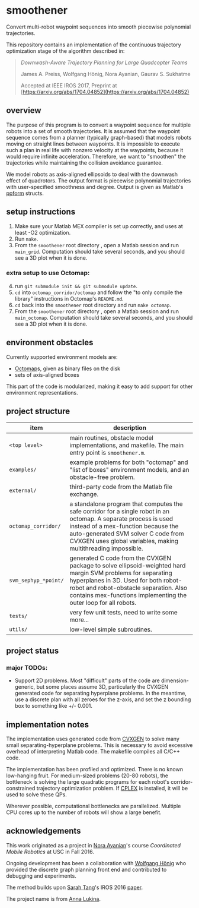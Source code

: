 # smoothener
Convert multi-robot waypoint sequences into smooth piecewise polynomial trajectories.

This repository contains an implementation of the continuous trajectory optimization stage
of the algorithm described in:

> *Downwash-Aware Trajectory Planning for Large Quadcopter Teams*
>
> James A. Preiss, Wolfgang Hönig, Nora Ayanian, Gaurav S. Sukhatme
>
> Accepted at IEEE IROS 2017,
> Preprint at [https://arxiv.org/abs/1704.04852](https://arxiv.org/abs/1704.04852)


## overview

The purpose of this program is to convert a waypoint sequence for multiple robots
into a set of smooth trajectories.
It is assumed that the waypoint sequence comes from a planner (typically graph-based)
that models robots moving on straight lines between waypoints.
It is impossible to execute such a plan in real life with nonzero velocity at the waypoints,
because it would require infinite acceleration.
Therefore, we want to "smoothen" the trajectories while maintaining
the collision avoidance guarantee.

We model robots as axis-aligned ellipsoids to deal with the downwash effect of quadrotors.
The output format is piecewise polynomial trajectories with user-specified smoothness and degree.
Output is given as Matlab's [ppform](https://www.mathworks.com/help/curvefit/the-ppform.html) structs.


## setup instructions
1. Make sure your Matlab MEX compiler is set up correctly, and uses at least -O2 optimization.
2. Run `make`.
3. From the `smoothener` root directory , open a Matlab session and run `main_grid`.
   Computation should take several seconds, and you should see a 3D plot when it is done.

### extra setup to use Octomap:
4. run `git submodule init && git submodule update`.
5. `cd` into `octomap_corridor/octomap` and follow the "to only compile the library" instructions in Octomap's `README.md`.
6. `cd` back into the `smoothener` root directory and run `make octomap`.
7. From the `smoothener` root directory , open a Matlab session and run `main_octomap`.
   Computation should take several seconds, and you should see a 3D plot when it is done.


## environment obstacles

Currently supported environment models are:

* [Octomap](https://octomap.github.io/)s, given as binary files on the disk
* sets of axis-aligned boxes

This part of the code is modularized, making it easy to add support for other environment representations.


## project structure

item | description
---- | -----------
`<top level>` | main routines, obstacle model implementations, and makefile. The main entry point is `smoothener.m`.
`examples/` | example problems for both "octomap" and "list of boxes" environment models, and an obstacle-free problem.
`external/` | third-party code from the Matlab file exchange.
`octomap_corridor/` | a standalone program that computes the safe corridor for a single robot in an octomap. A separate process is used instead of a mex-function because the auto-generated SVM solver C code from CVXGEN uses global variables, making multithreading impossible.
`svm_sephyp_*point/` | generated C code from the CVXGEN package to solve ellipsoid-weighted hard margin SVM problems for separating hyperplanes in 3D. Used for both robot-robot and robot-obstacle separation. Also contains mex-functions implementing the outer loop for all robots.
`tests/` | very few unit tests, need to write some more...
`utils/` | low-level simple subroutines.

   
## project status

### major TODOs:
- Support 2D problems. Most "difficult" parts of the code are dimension-generic, but some places assume 3D,
  particularly the CVXGEN generated code for separating hyperplane problems.
  In the meantime, use a discrete plan with all zeroes for the z-axis,
  and set the z bounding box to something like +/- 0.001.


## implementation notes

The implementation uses generated code from
[CVXGEN](https://cvxgen.com/docs/index.html) to solve many small separating-hyperplane problems.
This is necessary to avoid excessive overhead of interpreting Matlab code.
The makefile compiles all C/C++ code.

The implementation has been profiled and optimized.
There is no known low-hanging fruit.
For medium-sized problems (20-80 robots), the bottleneck is solving the large quadratic programs
for each robot's corridor-constrained trajectory optimization problem.
If [CPLEX](https://www-01.ibm.com/software/commerce/optimization/cplex-optimizer/) is installed,
it will be used to solve these QPs.

Wherever possible, computational bottlenecks are parallelized.
Multiple CPU cores up to the number of robots will show a large benefit.


## acknowledgements

This work originated as a project in [Nora Ayanian](http://www-bcf.usc.edu/~ayanian/)'s course *Coordinated Mobile Robotics* at USC in Fall 2016.

Ongoing development has been a collaboration with [Wolfgang Hönig](https://github.com/whoenig) who provided the discrete graph planning front end and contributed to debugging and experiments.

The method builds upon [Sarah Tang](http://www.seas.upenn.edu/~sytang/)'s IROS 2016 [paper](http://www.seas.upenn.edu/~sytang/docs/2016IROS.pdf).

The project name is from [Anna Lukina](http://logic-cs.at/phd/students/anna-lukina/).

